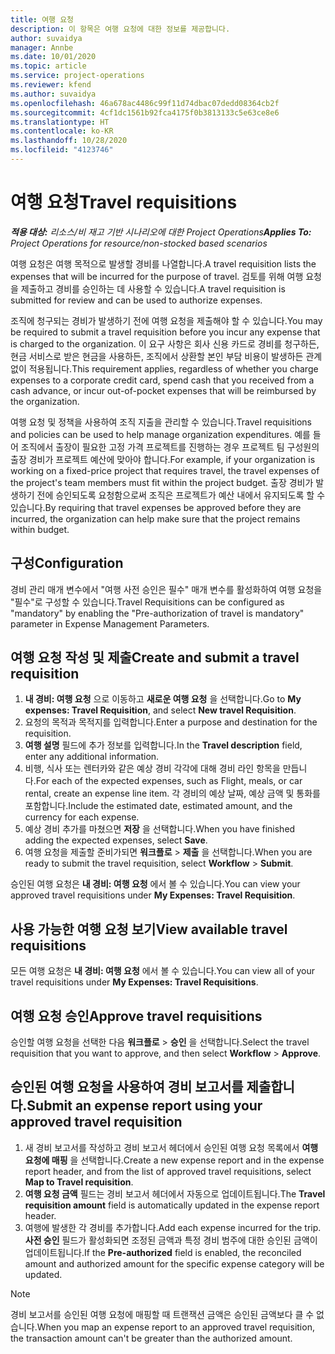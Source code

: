 ```yaml
---
title: 여행 요청
description: 이 항목은 여행 요청에 대한 정보를 제공합니다.
author: suvaidya
manager: Annbe
ms.date: 10/01/2020
ms.topic: article
ms.service: project-operations
ms.reviewer: kfend
ms.author: suvaidya
ms.openlocfilehash: 46a678ac4486c99f11d74dbac07dedd08364cb2f
ms.sourcegitcommit: 4cf1dc1561b92fca4175f0b3813133c5e63ce8e6
ms.translationtype: HT
ms.contentlocale: ko-KR
ms.lasthandoff: 10/28/2020
ms.locfileid: "4123746"
---
```

# <a name="travel-requisitions"></a><span data-ttu-id="e1998-103">여행 요청</span><span class="sxs-lookup"><span data-stu-id="e1998-103">Travel requisitions</span></span>

<span data-ttu-id="e1998-104">_**적용 대상:** 리소스/비 재고 기반 시나리오에 대한 Project Operations_</span><span class="sxs-lookup"><span data-stu-id="e1998-104">_**Applies To:** Project Operations for resource/non-stocked based scenarios_</span></span>

<span data-ttu-id="e1998-105">여행 요청은 여행 목적으로 발생할 경비를 나열합니다.</span><span class="sxs-lookup"><span data-stu-id="e1998-105">A travel requisition lists the expenses that will be incurred for the purpose of travel.</span></span> <span data-ttu-id="e1998-106">검토를 위해 여행 요청을 제출하고 경비를 승인하는 데 사용할 수 있습니다.</span><span class="sxs-lookup"><span data-stu-id="e1998-106">A travel requisition is submitted for review and can be used to authorize expenses.</span></span>

<span data-ttu-id="e1998-107">조직에 청구되는 경비가 발생하기 전에 여행 요청을 제출해야 할 수 있습니다.</span><span class="sxs-lookup"><span data-stu-id="e1998-107">You may be required to submit a travel requisition before you incur any expense that is charged to the organization.</span></span> <span data-ttu-id="e1998-108">이 요구 사항은 회사 신용 카드로 경비를 청구하든, 현금 서비스로 받은 현금을 사용하든, 조직에서 상환할 본인 부담 비용이 발생하든 관계없이 적용됩니다.</span><span class="sxs-lookup"><span data-stu-id="e1998-108">This requirement applies, regardless of whether you charge expenses to a corporate credit card, spend cash that you received from a cash advance, or incur out-of-pocket expenses that will be reimbursed by the organization.</span></span>

<span data-ttu-id="e1998-109">여행 요청 및 정책을 사용하여 조직 지출을 관리할 수 있습니다.</span><span class="sxs-lookup"><span data-stu-id="e1998-109">Travel requisitions and policies can be used to help manage organization expenditures.</span></span> <span data-ttu-id="e1998-110">예를 들어 조직에서 출장이 필요한 고정 가격 프로젝트를 진행하는 경우 프로젝트 팀 구성원의 출장 경비가 프로젝트 예산에 맞아야 합니다.</span><span class="sxs-lookup"><span data-stu-id="e1998-110">For example, if your organization is working on a fixed-price project that requires travel, the travel expenses of the project's team members must fit within the project budget.</span></span> <span data-ttu-id="e1998-111">출장 경비가 발생하기 전에 승인되도록 요청함으로써 조직은 프로젝트가 예산 내에서 유지되도록 할 수 있습니다.</span><span class="sxs-lookup"><span data-stu-id="e1998-111">By requiring that travel expenses be approved before they are incurred, the organization can help make sure that the project remains within budget.</span></span>

## <a name="configuration"></a><span data-ttu-id="e1998-112">구성</span><span class="sxs-lookup"><span data-stu-id="e1998-112">Configuration</span></span> 

<span data-ttu-id="e1998-113">경비 관리 매개 변수에서 "여행 사전 승인은 필수" 매개 변수를 활성화하여 여행 요청을 "필수"로 구성할 수 있습니다.</span><span class="sxs-lookup"><span data-stu-id="e1998-113">Travel Requisitions can be configured as "mandatory" by enabling the "Pre-authorization of travel is mandatory" parameter in Expense Management Parameters.</span></span> 

## <a name="create-and-submit-a-travel-requisition"></a><span data-ttu-id="e1998-114">여행 요청 작성 및 제출</span><span class="sxs-lookup"><span data-stu-id="e1998-114">Create and submit a travel requisition</span></span>

1. <span data-ttu-id="e1998-115">**내 경비: 여행 요청** 으로 이동하고 **새로운 여행 요청** 을 선택합니다.</span><span class="sxs-lookup"><span data-stu-id="e1998-115">Go to **My expenses: Travel Requisition**, and select **New travel Requisition**.</span></span>
2. <span data-ttu-id="e1998-116">요청의 목적과 목적지를 입력합니다.</span><span class="sxs-lookup"><span data-stu-id="e1998-116">Enter a purpose and destination for the requisition.</span></span>
3. <span data-ttu-id="e1998-117">**여행 설명** 필드에 추가 정보를 입력합니다.</span><span class="sxs-lookup"><span data-stu-id="e1998-117">In the  **Travel description** field, enter any additional information.</span></span> 
4. <span data-ttu-id="e1998-118">비행, 식사 또는 렌터카와 같은 예상 경비 각각에 대해 경비 라인 항목을 만듭니다.</span><span class="sxs-lookup"><span data-stu-id="e1998-118">For each of the expected expenses, such as Flight, meals, or car rental, create an expense line item.</span></span> <span data-ttu-id="e1998-119">각 경비의 예상 날짜, 예상 금액 및 통화를 포함합니다.</span><span class="sxs-lookup"><span data-stu-id="e1998-119">Include the estimated date, estimated amount, and the currency for each expense.</span></span> 
5. <span data-ttu-id="e1998-120">예상 경비 추가를 마쳤으면 **저장** 을 선택합니다.</span><span class="sxs-lookup"><span data-stu-id="e1998-120">When you have finished adding the expected expenses, select **Save**.</span></span>
6. <span data-ttu-id="e1998-121">여행 요청을 제출할 준비가되면 **워크플로** > **제출** 을 선택합니다.</span><span class="sxs-lookup"><span data-stu-id="e1998-121">When you are ready to submit the travel requisition, select **Workflow** > **Submit**.</span></span>

<span data-ttu-id="e1998-122">승인된 여행 요청은 **내 경비: 여행 요청** 에서 볼 수 있습니다.</span><span class="sxs-lookup"><span data-stu-id="e1998-122">You can view your approved travel requisitions under **My Expenses: Travel Requisition**.</span></span> 

## <a name="view-available-travel-requisitions"></a><span data-ttu-id="e1998-123">사용 가능한 여행 요청 보기</span><span class="sxs-lookup"><span data-stu-id="e1998-123">View available travel requisitions</span></span>

<span data-ttu-id="e1998-124">모든 여행 요청은 **내 경비: 여행 요청** 에서 볼 수 있습니다.</span><span class="sxs-lookup"><span data-stu-id="e1998-124">You can view all of your travel requisitions under **My Expenses: Travel Requisitions**.</span></span>

## <a name="approve-travel-requisitions"></a><span data-ttu-id="e1998-125">여행 요청 승인</span><span class="sxs-lookup"><span data-stu-id="e1998-125">Approve travel requisitions</span></span>

<span data-ttu-id="e1998-126">승인할 여행 요청을 선택한 다음 **워크플로** > **승인** 을 선택합니다.</span><span class="sxs-lookup"><span data-stu-id="e1998-126">Select the travel requisition that you want to approve, and then select **Workflow** > **Approve**.</span></span>  

## <a name="submit-an-expense-report-using-your-approved-travel-requisition"></a><span data-ttu-id="e1998-127">승인된 여행 요청을 사용하여 경비 보고서를 제출합니다.</span><span class="sxs-lookup"><span data-stu-id="e1998-127">Submit an expense report using your approved travel requisition</span></span>

1. <span data-ttu-id="e1998-128">새 경비 보고서를 작성하고 경비 보고서 헤더에서 승인된 여행 요청 목록에서 **여행 요청에 매핑** 을 선택합니다.</span><span class="sxs-lookup"><span data-stu-id="e1998-128">Create a new expense report and in the expense report header, and from the list of approved travel requisitions, select **Map to Travel requisition**.</span></span>
2. <span data-ttu-id="e1998-129">**여행 요청 금액** 필드는 경비 보고서 헤더에서 자동으로 업데이트됩니다.</span><span class="sxs-lookup"><span data-stu-id="e1998-129">The **Travel requisition amount** field is automatically updated in the expense report header.</span></span>
3. <span data-ttu-id="e1998-130">여행에 발생한 각 경비를 추가합니다.</span><span class="sxs-lookup"><span data-stu-id="e1998-130">Add each expense incurred for the trip.</span></span> <span data-ttu-id="e1998-131">**사전 승인** 필드가 활성화되면 조정된 금액과 특정 경비 범주에 대한 승인된 금액이 업데이트됩니다.</span><span class="sxs-lookup"><span data-stu-id="e1998-131">If the **Pre-authorized** field is enabled, the reconciled amount and authorized amount for the specific expense category will be updated.</span></span>

> [!NOTE]
> <span data-ttu-id="e1998-132">경비 보고서를 승인된 여행 요청에 매핑할 때 트랜잭션 금액은 승인된 금액보다 클 수 없습니다.</span><span class="sxs-lookup"><span data-stu-id="e1998-132">When you map an expense report to an approved travel requisition, the transaction amount can't be greater than the authorized amount.</span></span> 
